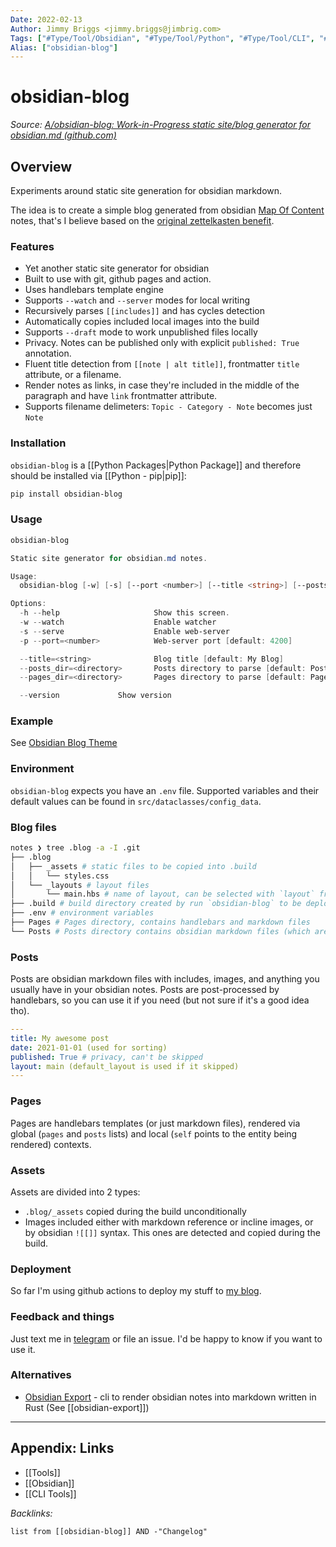 ```yaml
---
Date: 2022-02-13
Author: Jimmy Briggs <jimmy.briggs@jimbrig.com>
Tags: ["#Type/Tool/Obsidian", "#Type/Tool/Python", "#Type/Tool/CLI", "#Topic/PKM/Obsidian", "Topic/Dev/CLI"]
Alias: ["obsidian-blog"]
---
```


# obsidian-blog

*Source: [A/obsidian-blog: Work-in-Progress static site/blog generator for obsidian.md (github.com)](https://github.com/A/obsidian-blog)*

## Overview

Experiments around static site generation for obsidian markdown.

The idea is to create a simple blog generated from obsidian [Map Of Content](https://www.youtube.com/watch?v=7GqQKCT0PZ4) notes, that's I believe based on the [original zettelkasten benefit](https://en.wikipedia.org/wiki/Niklas_Luhmann#Note-taking_system_(Zettelkasten)).

### Features

-   Yet another static site generator for obsidian
-   Built to use with git, github pages and action.
-   Uses handlebars template engine
-   Supports `--watch` and `--server` modes for local writing
-   Recursively parses `[[includes]]` and has cycles detection
-   Automatically copies included local images into the build
-   Supports `--draft` mode to work unpublished files locally
-   Privacy. Notes can be published only with explicit `published: True` annotation.
-   Fluent title detection from `[[note | alt title]]`, frontmatter `title` attribute, or a filename.
-   Render notes as links, in case they're included in the middle of the paragraph and have `link` frontmatter attribute.
-   Supports filename delimeters: `Topic - Category - Note` becomes just `Note`

### Installation

`obsidian-blog` is a [[Python Packages|Python Package]] and therefore should be installed via [[Python - pip|pip]]:

```bash
pip install obsidian-blog
```

### Usage

```powershell
obsidian-blog

Static site generator for obsidian.md notes.

Usage:
  obsidian-blog [-w] [-s] [--port <number>] [--title <string>] [--posts_dir <directory>] [--pages_dir <directory>]

Options:
  -h --help                     Show this screen.
  -w --watch                    Enable watcher
  -s --serve                    Enable web-server
  -p --port=<number>            Web-server port [default: 4200]

  --title=<string>              Blog title [default: My Blog]
  --posts_dir=<directory>       Posts directory to parse [default: Posts]
  --pages_dir=<directory>       Pages directory to parse [default: Pages]

  --version             Show version
```

### Example

See [Obsidian Blog Theme](https://github.com/A/obsidian-blog-theme/)

### Environment

`obsidian-blog` expects you have an `.env` file. Supported variables and their default values can be found in `src/dataclasses/config_data`.

### Blog files

```bash
notes ❯ tree .blog -a -I .git
├── .blog
│   ├── _assets # static files to be copied into .build
│   │   └── styles.css
│   └── _layouts # layout files
│       └── main.hbs # name of layout, can be selected with `layout` frontmatter attribute. Default: `main`
├── .build # build directory created by run `obsidian-blog` to be deployed
├── .env # environment variables
├── Pages # Pages directory, contains handlebars and markdown files
└── Posts # Posts directory contains obsidian markdown files (which are anyway processed via handlebars)
```

### Posts

Posts are obsidian markdown files with includes, images, and anything you usually have in your obsidian notes. Posts are post-processed by handlebars, so you can use it if you need (but not sure if it's a good idea tho).

```yaml
---
title: My awesome post
date: 2021-01-01 (used for sorting)
published: True # privacy, can't be skipped
layout: main (default_layout is used if it skipped)
---
```

### Pages

Pages are handlebars templates (or just markdown files), rendered via global (`pages` and `posts` lists) and local (`self` points to the entity being rendered) contexts.

### Assets

Assets are divided into 2 types:

-   `.blog/_assets` copied during the build unconditionally
-   Images included either with markdown reference or incline images, or by obsidian `![[]]` syntax. This ones are detected and copied during the build.

### Deployment

So far I'm using github actions to deploy my stuff to [my blog](https://anto.sh/).

### Feedback and things

Just text me in [telegram](https://t.me/a_shuvalov) or file an issue. I'd be happy to know if you want to use it.

### Alternatives

-   [Obsidian Export](https://crates.io/crates/obsidian-export) - cli to render obsidian notes into markdown written in Rust (See [[obsidian-export]])

***

## Appendix: Links

- [[Tools]]
- [[Obsidian]]
- [[CLI Tools]]

*Backlinks:*

```dataview
list from [[obsidian-blog]] AND -"Changelog"
```